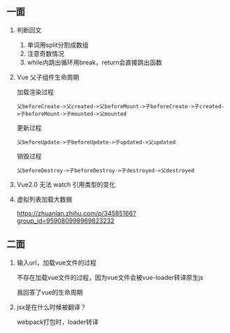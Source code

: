 ## 一面

1. 判断回文

   1. 单词用split分割成数组
   2. 注意奇数情况
   3. while内跳出循环用break，return会直接跳出函数

   

2. Vue 父子组件生命周期

   加载渲染过程

   ```
   父beforeCreate->父created->父beforeMount->子beforeCreate->子created->子beforeMount->子mounted->父mounted
   ```

   更新过程

   ```
   父beforeUpdate->子beforeUpdate->子updated->父updated
   ```

   销毁过程

   ```
   父beforeDestroy->子beforeDestroy->子destroyed->父destroyed
   ```

   

3. Vue2.0 无法 watch 引用类型的变化

   

4. 虚拟列表加载大数据

   https://zhuanlan.zhihu.com/p/34585166?group_id=959080998969823232



## 二面

1. 输入url，加载vue文件的过程

   不存在加载vue文件的过程，因为vue文件会被vue-loader转译原生js

   我回答了vue的生命周期

   

2. jsx是在什么时候被翻译？

   webpack打包时，loader转译

